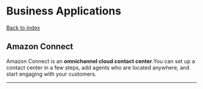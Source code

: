 # Business Applications

[Back to index](Index.md)

## Amazon Connect

Amazon Connect is an **omnichannel cloud contact center**.You can set up a contact center in a few steps, add agents who are located anywhere, and start engaging with your customers.

---

</br>
